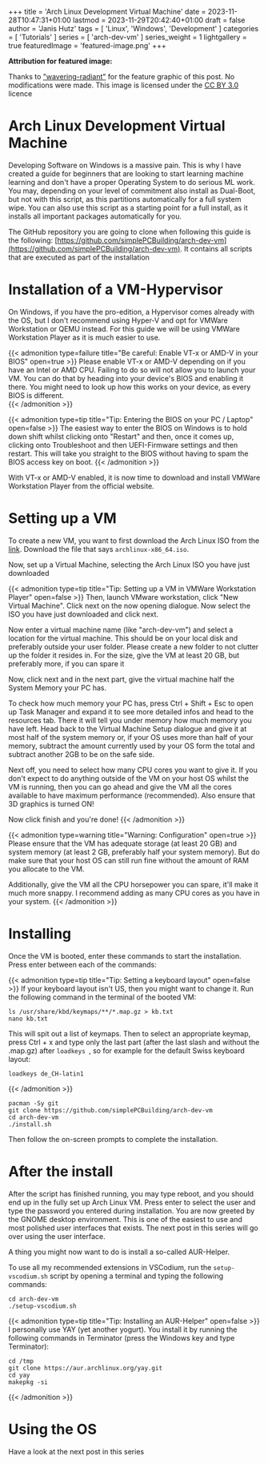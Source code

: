 +++
title = 'Arch Linux Development Virtual Machine'
date = 2023-11-28T10:47:31+01:00
lastmod = 2023-11-29T20:42:40+01:00
draft = false
author = 'Janis Hutz'
tags = [ 'Linux', 'Windows', 'Development' ]
categories = [ 'Tutorials' ]
series = [ 'arch-dev-vm' ]
series_weight = 1
lightgallery = true
featuredImage = 'featured-image.png'
+++

**Attribution for featured image:**

Thanks to ["wavering-radiant"](https://www.deviantart.com/wavering-radiant/gallery) for the feature graphic of this post. No modifications were made. This image is licensed under the [CC BY 3.0](https://creativecommons.org/licenses/by/3.0/) licence

# Arch Linux Development Virtual Machine

Developing Software on Windows is a massive pain. This is why I have created a guide for beginners that are looking to start learning machine learning and don't have a proper Operating System to do serious ML work. You may, depending on your level of commitment also install as Dual-Boot, but not with this script, as this partitions automatically for a full system wipe. You can also use this script as a starting point for a full install, as it installs all important packages automatically for you. 

The GitHub repository you are going to clone when following this guide is the following: [https://github.com/simplePCBuilding/arch-dev-vm](https://github.com/simplePCBuilding/arch-dev-vm).
It contains all scripts that are executed as part of the installation

# Installation of a VM-Hypervisor
On Windows, if you have the pro-edition, a Hypervisor comes already with the OS, but I don't recommend using Hyper-V and opt for VMWare Workstation or QEMU instead. For this guide we will be using VMWare Workstation Player as it is much easier to use. 

{{< admonition type=failure title="Be careful: Enable VT-x or AMD-V in your BIOS" open=true >}}
Please enable VT-x or AMD-V depending on if you have an Intel or AMD CPU. Failing to do so will not allow you to launch your VM. You can do that by heading into your device's BIOS and enabling it there. You might need to look up how this works on your device, as every BIOS is different.  
{{< /admonition >}}

{{< admonition type=tip title="Tip: Entering the BIOS on your PC / Laptop" open=false >}}
The easiest way to enter the BIOS on Windows is to hold down shift whilst clicking onto "Restart" and then, once it comes up, clicking onto Troubleshoot and then UEFI-Firmware settings and then restart. This will take you straight to the BIOS without having to spam the BIOS access key on boot.
{{< /admonition >}}


With VT-x or AMD-V enabled, it is now time to download and install VMWare Workstation Player from the official website.


# Setting up a VM
To create a new VM, you want to first download the Arch Linux ISO from the [link](https://pkg.adfinis.com/archlinux/iso/latest/). Download the file that says 
`archlinux-x86_64.iso`. 

Now, set up a Virtual Machine, selecting the Arch Linux ISO you have just downloaded

{{< admonition type=tip title="Tip: Setting up a VM in VMWare Workstation Player" open=false >}}
Then, launch VMware workstation, click "New Virtual Machine". Click next on the now opening dialogue. Now select the ISO you have just downloaded and click next. 

Now enter a virtual machine name (like "arch-dev-vm") and select a location for the virtual machine. This should be on your local disk and preferably outside your user folder. Please create a new folder to not clutter up the folder it resides in. For the size, give the VM at least 20 GB, but preferably more, if you can spare it

Now, click next and in the next part, give the virtual machine half the System Memory your PC has. 

To check how much memory your PC has, press Ctrl + Shift + Esc to open up Task Manager and expand it to see more detailed infos and head to the resources tab. There it will tell you under memory how much memory you have left. Head back to the Virtual Machine Setup dialogue and give it at most half of the system memory or, if your OS uses more than half of your memory, subtract the amount currently used by your OS form the total and subtract another 2GB to be on the safe side. 

Next off, you need to select how many CPU cores you want to give it. If you don't expect to do anything outside of the VM on your host OS whilst the VM is running, then you can go ahead and give the VM all the cores available to have maximum performance (recommended). Also ensure that 3D graphics is turned ON!

Now click finish and you're done!
{{< /admonition >}}

{{< admonition type=warning title="Warning: Configuration" open=true >}}
Please ensure that the VM has adequate storage (at least 20 GB) and system memory (at least 2 GB, preferably half your system memory). But do make sure that your host OS can still run fine without the amount of RAM you allocate to the VM.

Additionally, give the VM all the CPU horsepower you can spare, it'll make it much more snappy. I recommend adding as many CPU cores as you have in your system.
{{< /admonition >}}


# Installing
Once the VM is booted, enter these commands to start the installation. Press enter between each of the commands:

{{< admonition type=tip title="Tip: Setting a keyboard layout" open=false >}}
If your keyboard layout isn't US, then you might want to change it.
Run the following command in the terminal of the booted VM:
```
ls /usr/share/kbd/keymaps/**/*.map.gz > kb.txt
nano kb.txt
```

This will spit out a list of keymaps. Then to select an appropriate keymap, press Ctrl + x and type only the last part (after the last slash and without the .map.gz) after `loadkeys `, so for example for the default Swiss keyboard layout:
```
loadkeys de_CH-latin1
```

{{< /admonition >}}


```
pacman -Sy git
git clone https://github.com/simplePCBuilding/arch-dev-vm
cd arch-dev-vm
./install.sh
```

Then follow the on-screen prompts to complete the installation. 



# After the install
After the script has finished running, you may type reboot, and you should end up in the fully set up Arch Linux VM. Press enter to select the user and type the password you entered during installation. You are now greeted by the GNOME desktop environment. This is one of the easiest to use and most polished user interfaces that exists. The next post in this series will go over using the user interface.

A thing you might now want to do is install a so-called AUR-Helper.

To use all my recommended extensions in VSCodium, run the `setup-vscodium.sh` script by opening a terminal and typing the following commands:
```
cd arch-dev-vm
./setup-vscodium.sh
```

{{< admonition type=tip title="Tip: Installing an AUR-Helper" open=false >}}
I personally use YAY (yet another yogurt). You install it by running the following commands in Terminator (press the Windows key and type Terminator):

```
cd /tmp
git clone https://aur.archlinux.org/yay.git
cd yay
makepkg -si
```
{{< /admonition >}}

# Using the OS
Have a look at the next post in this series
